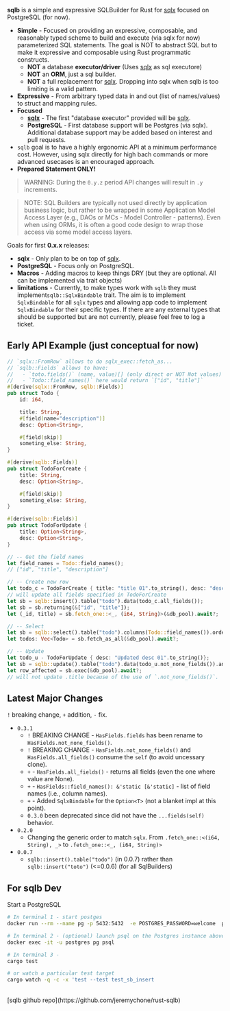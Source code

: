 **sqlb** is a simple and expressive SQLBuilder for Rust for [sqlx](https://crates.io/crates/sqlx) focused on PostgreSQL (for now). 


- **Simple** - Focused on providing an expressive, composable, and reasonably typed scheme to build and execute (via sqlx for now) parameterized SQL statements. The goal is NOT to abstract SQL but to make it expressive and composable using Rust programmatic constructs.
	- **NOT** a database **executor/driver** (Uses [sqlx](https://crates.io/crates/sqlx) as sql executore)
	- **NOT** an **ORM**, just a sql builder.
	- **NOT** a full replacement for [sqlx](https://crates.io/crates/sqlx). Dropping into sqlx when sqlb is too limiting is a valid pattern.
- **Expressive** - From arbitrary typed data in and out (list of names/values) to struct and mapping rules. 
- **Focused** 
	- **[sqlx](https://crates.io/crates/sqlx)** - The first "database executor" provided will be [sqlx](https://github.com/launchbadge/sqlx). 
	- **PostgreSQL** - First database support will be Postgres (via sqlx). Additional database support may be added based on interest and pull requests.
- `sqlb` goal is to have a highly ergonomic API at a minimum performance cost. However, using sqlx directly for high bach commands or more advanced usecases is an encouraged approach. 
- **Prepared Statement ONLY!**	


> WARNING: During the `0.y.z` period API changes will result in `.y` increments. 

> NOTE: SQL Builders are typically not used directly by application business logic, but rather to be wrapped in some Application Model Access Layer (e.g., DAOs or MCs - Model Controller - patterns). Even when using ORMs, it is often a good code design to wrap those access via some model access layers. 


Goals for first **0.x.x** releases: 

- **sqlx** - Only plan to be on top of [sqlx](https://crates.io/crates/sqlx).
- **PostgreSQL** - Focus only on PostgreSQL.
- **Macros** - Adding macros to keep things DRY (but they are optional. All can be implemented via trait objects)
- **limitations** - Currently, to make types work with `sqlb` they must implement`sqlb::SqlxBindable` trait. The aim is to implement `SqlxBindable` for all `sqlx` types and allowing app code to implement `SqlxBindable` for their specific types. If there are any external types that should be supported but are not currently, please feel free to log a ticket.


## Early API Example (just conceptual for now)

```rust
// `sqlx::FromRow` allows to do sqlx_exec::fetch_as...
// `sqlb::Fields` allows to have:
//   - `toto.fields()` (name, value)[] (only direct or NOT Not values)
//   - `Todo::field_names()` here would return `["id", "title"]`
#[derive(sqlx::FromRow, sqlb::Fields)] 
pub struct Todo {
    id: i64,

    title: String,
	#[field(name="description")]
	desc: Option<String>,

	#[field(skip)]
	someting_else: String,
}

#[derive(sqlb::Fields)] 
pub struct TodoForCreate {
	title: String,
	desc: Option<String>,

	#[field(skip)]
	someting_else: String,	
}

#[derive(sqlb::Fields)] 
pub struct TodoForUpdate {
	title: Option<String>,
	desc: Option<String>,
}

// -- Get the field names
let field_names = Todo::field_names();
// ["id", "title", "description"]

// -- Create new row
let todo_c = TodoForCreate { title: "title 01".to_string(), desc: "desc 01".to_string() };
// will update all fields specified in TodoForCreate
let sb = sqlb::insert().table("todo").data(todo_c.all_fields());
let sb = sb.returning(&["id", "title"]);
let (_id, title) = sb.fetch_one::<_, (i64, String)>(&db_pool).await?;

// -- Select 
let sb = sqlb::select().table("todo").columns(Todo::field_names()).order_by("!id");
let todos: Vec<Todo> = sb.fetch_as_all(&db_pool).await?;

// -- Update
let todo_u - TodoForUpdate { desc: "Updated desc 01".to_string()};
let sb = sqlb::update().table("todo").data(todo_u.not_none_fields()).and_where_eq("id", 123);
let row_affected = sb.exec(&db_pool).await?;
// will not update .title because of the use of `.not_none_fields()`. 
```

## Latest Major Changes

`!` breaking change, `+` addition, `-` fix.

- `0.3.1` 
	- `!` BREAKING CHANGE - `HasFields.fields` has been rename to `HasFields.not_none_fields()`.
	- `!` BREAKING CHANGE - `HasFields.not_none_fields()` and `HasFields.all_fields()` consume the `self` (to avoid uncessary clone).
	- `+` - `HasFields.all_fields()` - returns all fields (even the one where value are None).
	- `+` - `HasFields::field_names(): &'static [&'static]` - list of field names (i.e., column names).
	- `+` - Added `SqlxBindable` for the `Option<T>` (not a blanket impl at this point).
	- `0.3.0` been deprecated since did not have the `...fields(self)` behavior. 
- `0.2.0` 
	- Changing the generic order to match `sqlx`. From `.fetch_one::<(i64, String), _>` to `.fetch_one::<_, (i64, String)>`
- `0.0.7` 
	- `sqlb::insert().table("todo")` (in 0.0.7) rather than `sqlb::insert("toto")` (<=0.0.6) (for all SqlBuilders)


## For sqlb Dev

Start a PostgreSQL

```sh
# In terminal 1 - start postges
docker run --rm --name pg -p 5432:5432  -e POSTGRES_PASSWORD=welcome  postgres:15

# In terminal 2 - (optional) launch psql on the Postgres instance above
docker exec -it -u postgres pg psql

# In terminal 3 -
cargo test

# or watch a particular test target
cargo watch -q -c -x 'test --test test_sb_insert
```

<br />
[sqlb github repo](https://github.com/jeremychone/rust-sqlb)